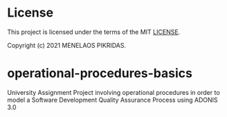 # License

This project is licensed under the terms of the MIT [LICENSE](https://github.com/Pikridas/Operational-Procedures-Basics/blob/master/LICENSE).

Copyright (c) 2021 MENELAOS PIKRIDAS.

# operational-procedures-basics
University Assignment  Project involving operational procedures in order to model a Software Development Quality Assurance Process using ADONIS 3.0
